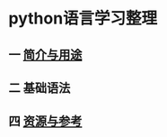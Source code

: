 # python语言学习整理

## 一 [简介与用途](/qian-duan-ji-zhu-xue-xi-zong-jie-zheng-li/qian-yan-ji-zhu-tan-suo/pythonxue-xi/pythonyu-yan-ji-chu/jian-jie-yu-yong-tu.md)

## 二 基础语法



## 四 [资源与参考](/qian-duan-ji-zhu-xue-xi-zong-jie-zheng-li/qian-yan-ji-zhu-tan-suo/pythonxue-xi/pythonyu-yan-ji-chu/pythonxiang-guan-lei-ku.md)
